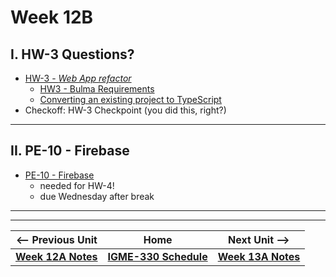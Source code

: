 # Week 12B

## I. HW-3 Questions?

- [HW-3 - *Web App refactor*](../hw/hw-3.md)
  - [HW3 - Bulma Requirements](../hw/hw3-bulma-requirements.md)
  - [Converting an existing project to TypeScript](../hw/hw3-typescript-notes.md)
- Checkoff: HW-3 Checkpoint (you did this, right?)

---

## II. PE-10 - Firebase
- [PE-10 - Firebase](../pe/pe-10.md)
  - needed for HW-4!
  - due Wednesday after break

---
---

| <-- Previous Unit | Home | Next Unit -->
| --- | --- | --- 
| [**Week 12A Notes**](12A.md)  |  [**IGME-330 Schedule**](../schedule.md) | [**Week 13A Notes**](13A.md)
